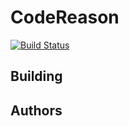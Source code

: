 CodeReason
============
[![Build Status](https://travis-ci.org/trailofbits/codereason.svg?branch=master)](https://travis-ci.org/trailofbits/codereason)

## Building

## Authors

